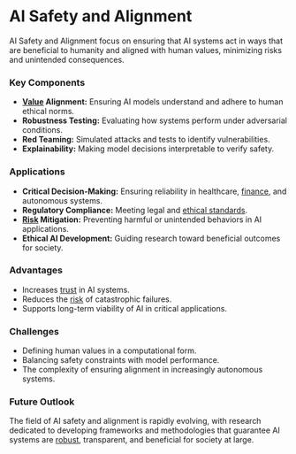 # AI Safety and Alignment

AI Safety and Alignment focus on ensuring that AI systems act in ways that are beneficial to humanity and aligned with human values, minimizing risks and unintended consequences.

### Key Components
- **[Value](../v/value.md) Alignment:** Ensuring AI models understand and adhere to human ethical norms.
- **Robustness Testing:** Evaluating how systems perform under adversarial conditions.
- **Red Teaming:** Simulated attacks and tests to identify vulnerabilities.
- **Explainability:** Making model decisions interpretable to verify safety.

### Applications
- **Critical Decision-Making:** Ensuring reliability in healthcare, [finance](../f/finance.md), and autonomous systems.
- **Regulatory Compliance:** Meeting legal and [ethical standards](../e/ethical_standards_in_trading.md).
- **[Risk](../r/risk.md) Mitigation:** Preventing harmful or unintended behaviors in AI applications.
- **Ethical AI Development:** Guiding research toward beneficial outcomes for society.

### Advantages
- Increases [trust](../t/trust.md) in AI systems.
- Reduces the [risk](../r/risk.md) of catastrophic failures.
- Supports long-term viability of AI in critical applications.

### Challenges
- Defining human values in a computational form.
- Balancing safety constraints with model performance.
- The complexity of ensuring alignment in increasingly autonomous systems.

### Future Outlook
The field of AI safety and alignment is rapidly evolving, with research dedicated to developing frameworks and methodologies that guarantee AI systems are [robust](../r/robust.md), transparent, and beneficial for society at large.
